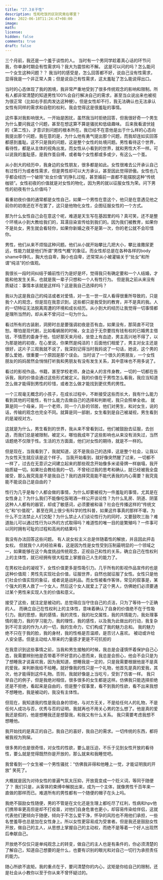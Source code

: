 ```yaml
---
title: "27.3关于性"
description: 性和吃饭的区别究竟在哪里？
date: 2022-06-18T11:24:47+08:00
image: 
math: 
license: 
hidden: false
comments: true
draft: false
---
```


三个月前，我还是一个羞于谈性的人。
当时有一个男同学趁着真心话的环节问我，你单身时期会有性需求吗？我大为震惊和不解。
这是可以问的吗？怎么能问一个女生这种问题？？
我当时的感受是，怎么回答都不好，说自己没有性需求，显得我是一个非正常人类；但是说自己有性需求，这太羞耻了怎么能说得出口。

当时的心态体现了我的困境，我非常严重地受到了很多传统观念的影响和限制。所有人都非常清楚的知道男性100%会自行解决自己的需求，甚至当众说出来也被视为很正常（比如右手肌肉发达这种梗）。但是女性却不行，我无法确认也无法承认女性有同样的需求和自慰的权利，我会觉得这是很羞耻的事情。

这件事对我影响很大。一开始是困扰，虽然我当时拒绝回答，但我很好奇一个男生为什么要问我这个问题，甚至在想这算不算是骚扰和低级趣味。
后来我看波伏娃的《第二性》，才意识到问题的根本所在。我已经不在意他是出于什么样的心态向我提出那个问题，我在意的是，为什么他有勇气提出那个问题，而我却连如实回答都感到羞耻。这不只是我的问题，这是整个女性的处境问题。男性看待这个世界，看待性，都是从主体的视角出发。而女性从小看到的世界，就和男性大不一样。可以说我的羞耻感，是我作茧自缚，或者每个女性都或多或少，有这么一个茧。

从小到大的经历中，我身边的女性朋友，很多都是如此。女性很难去公开承认自己有过性行为或者性需求，但是男性却可以大方承认，甚至因此觉得骄傲。女性也几乎都会经历一个破除“处女价值”的挣扎过程，甚至婚前一直都不能摆脱这种“传统枷锁”。女性初夜的价值就是对女性的物化，因为男的就以征服女性为荣。问下男性的初夜有什么价值吗？

看重初夜价值的通常都是女性自己，如果一个男性在意这个，他只是在意遇见他之前你的初夜还在不在罢了，这只是他物化女性，企图征服女性的一个方式。

那为什么女性自己会在意这个呢，难道是天生写在基因里的吗？真可笑，还不是整个环境从小到大教给我们的，耳濡目染宣传给到我们的。因为我们被教育，如果你不是处女，男生就会看轻你，如果你新婚之夜不是第一次，你的老公就不会珍惜你。

男性，他们从来不烦恼这种问题。他们从小就开始攀比几把大小，攀比谁撒尿更远，性能力就是他们所谓“男性气概”的象征。而女性却总是在各种各样的body shame中挣扎，胸大也自卑，胸小也自卑，还常常从小被灌输关于“处女”和所谓“纯洁”的价值观。

我很长一段时间纠结于婚前性行为是好是坏，觉得我只有确定要和一个人结婚，才能和他发生关系，也就是我一辈子只想和一个人有性行为。
但是我之前从来没有质疑过：事情本该就是这样吗？这是我自己选择的吗？

我以为这是我自己的纯洁或者对爱情，对一生一世一双人看得很重所导致的，只是我个人的观念，但是现在我意识到，这些都只是我受到的教育，并不是真的我。人的一切特征无法脱离周遭的环境和成长经历。从小到大的经历让我觉得一切事情都是理所当然的，却从来不曾问过一句为什么。


看过所有的古装剧，洞房时总是要强调初夜是否有血，如果没有，那简直不可饶恕。哪怕是现代剧，比如看蜗居的时候，女主迫于无奈要找有钱有权的已婚男主借钱，不情愿的委身于他，恰好那天来月经，坐垫上有血迹，男主高兴地不得了，以为那是她的初夜，在心里说，你果然是纯洁的！后面他们相爱了，男主对女主还是很好，这片子三观我就不说了，我深刻记得当时我妈说了一句话，她说，这个男的那么爱她，很重要一个原因是那个误会。
当时谈了一个很久的男朋友，一个女性朋友的妈妈居然会悄悄打听我和男朋友有没有发生关系，其中意味也不用多说了。

看过的影视作品，书籍，甚至学校老师，身边亲人的言传身教，一切的一切都在告诉我，我的价值会通过这些形式被定义。我的价值在于男性怎么看我，我应当知道怎么做才能得到男性的珍惜，或者怎么做才能找到更优秀的男性。

一个三观毫无概念的小孩子，在成长过程中，不断接受这些而长大，我有什么能力看到其他的可能性，有什么能力去做自己的选择和判断呢，我只会照单全收。
就算是同一个母亲，同一个老师，同一个八卦的邻居，他们对男生，和对女生，说的话，传输的观念也完全不同。就算是同一部剧，女生看到是自己被凝视，男生看到的是凝视对方。

这就是为什么，男生看到的世界，我从来不曾看到过。他们被鼓励去征服，去创造，而我们总是被限制，被定义。哪怕我成年了这些影响也从来没有消失过，当然话题绝不仅限于性。生活的方方面面，他们对女性的期待，就是不一样的。

但是现在，当我看到了，我就知道，这不是我自己的选择，这是整个社会，让我以为女性天生就应该是这个样子。
当我开始看到，就好像突然醒了过来，一切都不一样了，过去在无意识之间建立起来的那些观念开始像多米诺骨牌一样崩塌，我开始质疑一切。如果社会教给我的一切，不曾经过我的思考和确认，就已经被我全盘接受，那么我究竟是不是我自己？我的选择究竟能不能代表我的内心需要？我究竟能不能说自己是自由的？

性行为几乎是每个人都会做的事情，为什么却要被视为一件羞耻的事情，尤其是在女性身上？为什么我们不能像吃饭喝酒一样公开谈论性？为什么乳房、阴道、阴茎这种人人都有的器官，却成了敏感词，必须要被和谐？社会在传播这样的“传统文化”和“价值观”，甚至在网上很少有科学的性科普，如果这件事真的那样不堪，为什么不立法禁止人们交配？为什么禁止人们谈论性行为的同时，又要鼓吹三胎？难道胎儿可以通过性行为以外的方式取得吗？难道性的唯一目的是繁殖吗？一件事可以同时拥有可耻的过程和高尚的结果吗？

我没有办法回答这些问题。
有人说女权主义总是伴随着性的解放，并且因此抨击女权。
但就我个人的经验来看，这是因为性是女性受到压制最明显的一个领域之一，如果能够在这个角度挑战传统观念，正视自己和性的关系，确立自己在性权利上的主体性，就已经拥有很大程度上掌握自己人生的能力了。

在男权社会的凝视下，女性价值更多是性吸引力。几乎所有的影视作品宣传的也是这种价值观：男性先实现社会价值，征服世界，自然也就征服了女性。女性只是他们社会价值实现的象征，或者说是战利品。而女性被看作客体，常见的叙事是，某个强大的男人救了一个女人，然后这个女人就爱上了这个男人，仿佛她们必须要通过某个男性来实现人生的价值和意义。

接受了这些，就注定是被动的。总觉得应当守住自己的贞洁，只为了等待一个正确的人。
而确立自己在性权利上的主体性，意味着确认了自身的价值绝不在于性吸引力。我的思想，我的感情，我的灵性，我的社交属性，我的共情能力，我处理事情的能力，我的学习能力，我的理性，我的感性，以及我为此做出的行动，我复杂到不可言说的作为人的一切，我的生命力，它们构成了我的魅力总和。
我的魅力绝不只在于我的脸，我的身材，我的性格是否温顺，是否讨人喜欢。
被动或许给人安全感。但是主动给人带来的力量感才更是不可抗拒的

在我意识到这些事情之前，当我和男生接触的时候，我总是会谨慎怀着保护自己心态，我需要辨别他是否带着不怀好意的心思而来，我总是会担心，他会不会只是为了想睡我才说喜欢我，因为我知道，想睡我是一定的，只是我需要根据他是不是真的爱我，来判断我给不给睡。就好像我的性只是一个礼物，他首先是真的爱我，其次，他才能得到这件礼物。否则，我就好像是上当吃亏，受到了伤害一样。
我只举自己的例子，但是我绝对相信，很多很多的女生都是这样。仿佛我只能选择拒绝还是不拒绝，看起来是自由的，但是整个叙事里，看不到我的性欲，看不出来我想不想睡他，我是被动的，我没有主体性。

但现在，我知道我的性是我自身的领地，与对方无关，不是给任何人的礼物，不是任何人成功与否，优秀与否的证明，我就再也不用关心男的怎么想了。他是真的爱我还是假的，他是想睡我还是想娶我，和我又有什么关系。
我只需要考虑我想不想睡他。

我开始找的是真正的自己，我自己的喜好，我自己的需求。一切传统的东西，都将被我视为狗屎。

很多男的也是很奇怪，对女性的性欲，要么是压迫，不乐于见到女性开放的看待性，要么就是觉得既然你是开放的，那么就来和我睡觉吧。

我曾看到一个女生被一个男性骚扰：“仿佛我非得和他睡上一觉，才能证明我的开放”
笑死了。

大概就是因为对待女性的普遍气氛太压抑，开放竟变成一个贬义词，等同于随便了？
我们只是，从客体的束缚中解脱出来，成为一个主体，就像男性千百年来一直做的那样而已。难道所有的男性都有一个随便的帽子在头上吗。

我绝不鼓励女性随便，男的不管是在文化还是生理上都吃尽了红利，性病和hpv他们携带率更高但是却不打疫苗，对他们自身危害也更小，却容易传染给伴侣，这就代表他们更倾向于随便，倾向于不怎么爱干净，怀孕的风险也不用他们承担，一些名誉羞辱也总是加在女性身上。所以女性更容易成为受害者。但是我还是鼓励女性开放，做自己的主人，从思想上掌握自己的主动权，而绝不是等着一个好人出现然后奉献自己。

开放绝不仅仅只是单纯观念上的转变，做自己的主人也是有条件的，你必须清楚的了解自己，知道自己想要的是什么，也要有识别的眼光和对自己一切行为承担责任的能力。

随心所欲不逾矩。我的重点在于，要问清楚你的内心，这矩是你给自己的限制，还是社会从小教你以至于你从来不曾怀疑过的。